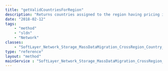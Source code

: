 ```yaml
---
title: "getValidCountriesForRegion"
description: "Returns countries assigned to the region having pricing info set. "
date: "2018-02-12"
tags:
    - "method"
    - "sldn"
    - "Network"
classes:
    - "SoftLayer_Network_Storage_MassDataMigration_CrossRegion_Country_Xref"
type: "reference"
layout: "method"
mainService : "SoftLayer_Network_Storage_MassDataMigration_CrossRegion_Country_Xref"
---
```

